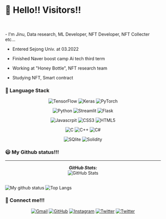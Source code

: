 <h1>👋 Hello!! Visitors!!</h1>
<br></br>
- I'm Jinu, Data research, ML Developer, NFT Developer, NFT Collecter etc...

- Entered Sejong Univ. at 03.2022</p>

- Finished Naver boost camp Ai tech third term</p>

- Working at "Honey Bottle", NFT research team</p>

- Studying NFT, Smart contract</p>

   
<h3>🌈 Language Stack</h3>

<p align="center">
	<img alt="TensorFlow" src ="https://img.shields.io/badge/TensorFlow-000000.svg?&style=for-the-badge&logo=TensorFlow"/>
	<img alt="Keras" src ="https://img.shields.io/badge/Keras-000000.svg?&style=for-the-badge&logo=Keras"/>
	<img alt="PyTorch" src ="https://img.shields.io/badge/PyTorch-000000.svg?&style=for-the-badge&logo=PyTorch"/>
<p>	
	
<p align="center">
	<img alt="Python" src ="https://img.shields.io/badge/Python-000000.svg?&style=for-the-badge&logo=Python"/>
	<img alt="Streamlit" src ="https://img.shields.io/badge/Streamlit-000000.svg?&style=for-the-badge&logo=Streamlit"/>
	<img alt="Flask" src ="https://img.shields.io/badge/Flask-000000.svg?&style=for-the-badge&logo=Flask"/>
	
<p>
	
<p align="center">
	<img alt="Javascrpit" src ="https://img.shields.io/badge/JavaScript-000000.svg?&style=for-the-badge&logo=JavaScript"/>
	<img alt="CSS3" src ="https://img.shields.io/badge/CSS3-000000.svg?&style=for-the-badge&logo=CSS3"/>
	<img alt="HTML5" src ="https://img.shields.io/badge/HTML5-000000.svg?&style=for-the-badge&logo=HTML5"/>
	
<p>

	
<p align="center">
	<img alt="C" src ="https://img.shields.io/badge/C-000000.svg?&style=for-the-badge&logo=C"/>
	<img alt="C++" src ="https://img.shields.io/badge/C++-000000.svg?&style=for-the-badge&logo=Cplusplus"/>
	<img alt="C#" src ="https://img.shields.io/badge/C_Sharp-000000.svg?&style=for-the-badge&logo=C-Sharp"/>
<p>	
	
<p align="center">
	<img alt="SQlite" src ="https://img.shields.io/badge/SQlite-000000.svg?&style=for-the-badge&logo=SQlite"/>
	<img alt="Solidity" src ="https://img.shields.io/badge/Solidity-000000.svg?&style=for-the-badge&logo=Solidity"/>
	
<p>
   
   
   
<h3>😃 My Github status!!!</h3>
<hr></hr>
<div>
<!--   <p align="center">
    <b><em>Now listening to:</em></b> <br/>
    <img src="https://spotify-github-profile.vercel.app/api/view?uid=Bhargavi-hash&cover_image=true&theme=novatorem" alt="Now Listenting to" />
  </p> -->
  
  <p align="center">
  <b><em>GitHub Stats:</em></b> <br/>
    <img src="https://github-readme-streak-stats.herokuapp.com/?user=Jinu-uu" alt="GitHub Stats" /> <br/><br/>
  
</div>

![My github status](https://github-readme-stats.vercel.app/api?username=Jinu-uu&show_icons=true&include_all_commits=true)
![Top Langs](https://github-readme-stats.vercel.app/api/top-langs/?username=Jinu-uu&layout=compact)
   
   
   
<h3>🤝 Connect me!!!</h3>
<p align="center">
	<a href="kland2001@gmail.com"><img src="https://img.icons8.com/ios/50/000000/gmail.png" alt="Gmail"/></a>
	<a href="https://github.com/Jinu-uu"><img src="https://img.icons8.com/small/50/000000/github.png" alt="GitHub"/></a>
	<a href="https://instagram.com/jinu_uu__"><img src="https://img.icons8.com/small/50/000000/instagram.png" alt="Instagram"/></a>
	<a href="https://twitter.com/Chaosfire7"><img src="https://img.icons8.com/small/50/000000/twitter-circled.png" alt="Twitter"/></a>
	<a href="https://opensea.io/account"><img src="https://img.icons8.com/small/50/000000/opensea.png" alt="Twitter"/></a>
</p>
